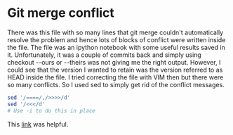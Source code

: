 Git merge conflict
==================
There was this file with so many lines that git merge couldn't automatically 
resolve the problem and hence lots of blocks of conflict were written inside 
the file. The file was an ipython notebook with some useful results saved in 
it. Unfortunately, it was a couple of commits back and simply using checkout 
--ours or --theirs was not giving me the right output. However, I could see 
that the version I wanted to retain was the version referred to as HEAD inside 
the file. I tried correcting the file with VIM then but there were so many 
conflicts. So I used sed to simply get rid of the conflict messages. 

```bash
sed '/====/,/>>>>/d'
sed '/<<</d'
# Use -i to do this in place
```

This 
[link](https://nixtricks.wordpress.com/2013/01/09/sed-delete-the-lines-lying-in-between-two-patterns/) 
was helpful. 
